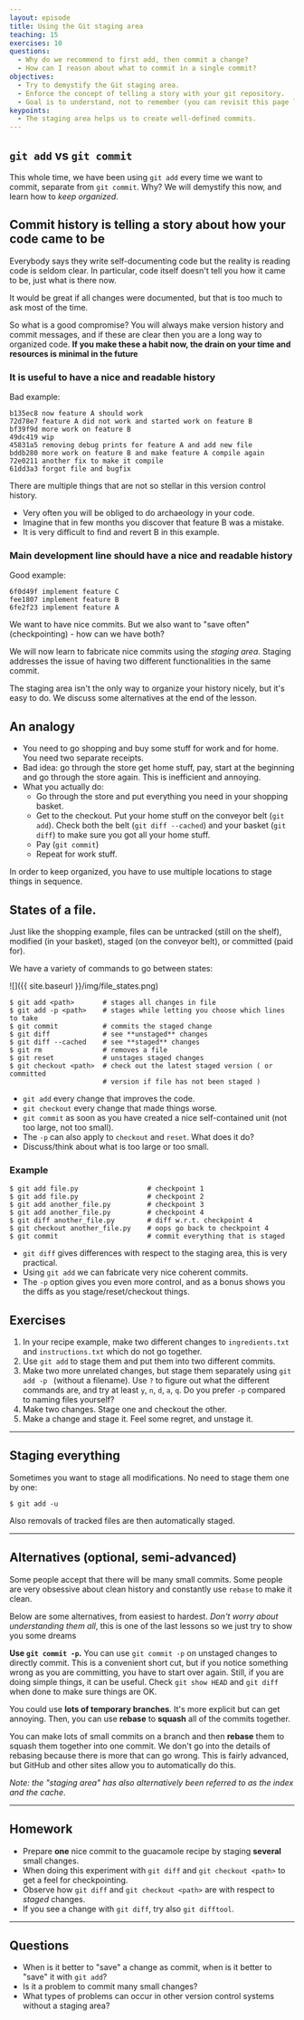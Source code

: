```yaml
---
layout: episode
title: Using the Git staging area
teaching: 15
exercises: 10
questions:
  - Why do we recommend to first add, then commit a change?
  - How can I reason about what to commit in a single commit?
objectives:
  - Try to demystify the Git staging area.
  - Enforce the concept of telling a story with your git repository.
  - Goal is to understand, not to remember (you can revisit this page later).
keypoints:
  - The staging area helps us to create well-defined commits.
---
```


## `git add` vs `git commit`

This whole time, we have been using `git add` every time we want to
commit, separate from `git commit`.  Why?  We will demystify this now,
and learn how to *keep organized*.


## Commit history is telling a story about how your code came to be

Everybody says they write self-documenting code but the reality is
reading code is seldom clear.  In particular, code itself doesn't tell
you how it came to be, just what is there now.

It would be great if all changes were documented, but that is too much
to ask most of the time.

So what is a good compromise?  You will always make version history
and commit messages, and if these are clear then you are a long way to
organized code.  **If you make these a habit now, the drain on your
time and resources is minimal in the future**


### It is useful to have a nice and readable history

Bad example:

```shell
b135ec8 now feature A should work
72d78e7 feature A did not work and started work on feature B
bf39f9d more work on feature B
49dc419 wip
45831a5 removing debug prints for feature A and add new file
bddb280 more work on feature B and make feature A compile again
72e0211 another fix to make it compile
61dd3a3 forgot file and bugfix
```

There are multiple things that are not so stellar in this version control
history.


- Very often you will be obliged to do archaeology in your code.
- Imagine that in few months you discover that feature B was a mistake.
- It is very difficult to find and revert B in this example.


### Main development line should have a nice and readable history

Good example:

```shell
6f0d49f implement feature C
fee1807 implement feature B
6fe2f23 implement feature A
```

We want to have nice commits.  But we also want to "save often"
(checkpointing) - how can we have both?

We will now learn to fabricate nice commits using the *staging area*. Staging
addresses the issue of having two different functionalities in the same
commit.

The staging area isn't the only way to organize your history nicely, but it's easy to do.  We discuss some alternatives at the end of the lesson.


## An analogy

- You need to go shopping and buy some stuff for work and for home.
  You need two separate receipts.
- Bad idea: go through the store get home stuff, pay, start at the
  beginning and go through the store again.  This is inefficient and
  annoying.
- What you actually do:
  - Go through the store and put everything you need in your shopping
    basket.
  - Get to the checkout.  Put your home stuff on the conveyor belt
    (`git add`).  Check both the belt (`git diff --cached`) and your
    basket (`git diff`) to make sure you got all your home stuff.
  - Pay (`git commit`)
  - Repeat for work stuff.

In order to keep organized, you have to use multiple locations to
stage things in sequence.


## States of a file.

Just like the shopping example, files can be untracked (still on the
shelf), modified (in your basket), staged (on the conveyor belt), or
committed (paid for).

We have a variety of commands to go between states:

![]({{ site.baseurl }}/img/file_states.png)

```shell
$ git add <path>       # stages all changes in file
$ git add -p <path>    # stages while letting you choose which lines to take
$ git commit           # commits the staged change
$ git diff             # see **unstaged** changes
$ git diff --cached    # see **staged** changes
$ git rm               # removes a file
$ git reset            # unstages staged changes
$ git checkout <path>  # check out the latest staged version ( or committed
                       # version if file has not been staged )
```

- `git add` every change that improves the code.
- `git checkout` every change that made things worse.
- `git commit` as soon as you have created a nice self-contained unit (not too large, not too small).
- The `-p` can also apply to `checkout` and `reset`.  What does it do?
- Discuss/think about what is too large or too small.


### Example

```shell
$ git add file.py                 # checkpoint 1
$ git add file.py                 # checkpoint 2
$ git add another_file.py         # checkpoint 3
$ git add another_file.py         # checkpoint 4
$ git diff another_file.py        # diff w.r.t. checkpoint 4
$ git checkout another_file.py    # oops go back to checkpoint 4
$ git commit                      # commit everything that is staged
```

- `git diff` gives differences with respect to the staging area, this is very practical.
- Using `git add` we can fabricate very nice coherent commits.
- The `-p` option gives you even more control, and as a bonus shows you the diffs as you stage/reset/checkout things.


## Exercises

1. In your recipe example, make two different changes to
  `ingredients.txt` and `instructions.txt` which do not go together.
2. Use `git add` to stage them and put them into two different commits.
3. Make two more unrelated changes, but stage them separately using
  `git add -p ` (without a filename).  Use `?` to figure out what the
  different commands are, and try at least `y`, `n`, `d`, `a`, `q`.
  Do you prefer `-p` compared to naming files yourself?
4. Make two changes.  Stage one and checkout the other.
5. Make a change and stage it.  Feel some regret, and unstage it.

---

## Staging everything

Sometimes you want to stage all modifications.
No need to stage them one by one:

```shell
$ git add -u
```

Also removals of tracked files are then automatically staged.


---

## Alternatives (optional, semi-advanced)

Some people accept that there will be many small commits.  Some people
are very obsessive about clean history and constantly use `rebase` to
make it clean.

Below are some alternatives, from easiest to hardest.  *Don't worry
about understanding them all*, this is one of the last lessons so we
just try to show you some dreams

**Use `git commit -p`.**
You can use `git commit -p` on unstaged changes to directly commit.
This is a convenient short cut, but if you notice something wrong as
you are committing, you have to start over again.  Still, if you are
doing simple things, it can be useful.  Check `git show HEAD` and `git
diff` when done to make sure things are OK.

You could use **lots of temporary branches**.  It's more explicit but
can get annoying.  Then, you can use **rebase** to **squash** all of
the commits together.

You can make lots of small commits on a branch and then **rebase**
them to squash them together into one commit.  We don't go into the
details of rebasing because there is more that can go wrong.  This is
fairly advanced, but GitHub and other sites allow you to automatically
do this.


*Note: the "staging area" has also alternatively been referred to as
the index and the cache*.


---

## Homework

- Prepare **one** nice commit to the guacamole recipe by staging **several** small changes.
- When doing this experiment with `git diff` and `git checkout <path>` to get a feel for checkpointing.
- Observe how `git diff` and `git checkout <path>` are with respect to *staged* changes.
- If you see a change with `git diff`, try also `git difftool`.

---

## Questions

- When is it better to "save" a change as commit, when is it better to "save" it with `git add`?
- Is it a problem to commit many small changes?
- What types of problems can occur in other version control systems without a staging area?
